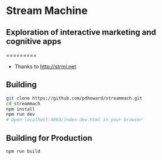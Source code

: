 # Stream Machine
## Exploration of interactive marketing and cognitive apps
=========

* Thanks to http://strml.net

Building
--------

```bash
git clone https://github.com/pdhoward/streammach.git
cd streammach
npm install
npm run dev
# Open localhost:4003/index-dev.html in your browser
```

Building for Production
--------

```bash
npm run build
```
